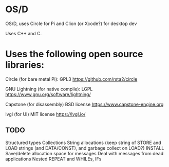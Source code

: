 # OS/D
OS/D, uses Circle for Pi and Clion (or Xcode?) for desktop dev

Uses C++ and C.

# Uses the following open source libraries:

Circle (for bare metal Pi):
GPL3
https://github.com/rsta2/circle

GNU Lightning (for native compile): 
LGPL
https://www.gnu.org/software/lightning/

Capstone (for disassembly)
BSD license
https://www.capstone-engine.org

lvgl (for UI)
MIT license
https://lvgl.io/

TODO
----

Structured types
Collections
String allocations (keep string of STORE and LOAD strings (and DATA/CONST), and garbage collect on LOAD?)
INSTALL
Save/delete allocation space for messages
Deal with messages from dead applications
Nested REPEAT and WHILEs, IFs

